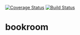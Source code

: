 [![Coverage Status](https://coveralls.io/repos/github/foraay/bookroom/badge.svg?branch=develop)](https://coveralls.io/github/foraay/bookroom?branch=develop)
[![Build Status](https://travis-ci.org/foraay/bookroom.svg)](https://travis-ci.org/foraay/bookroom)
# bookroom
